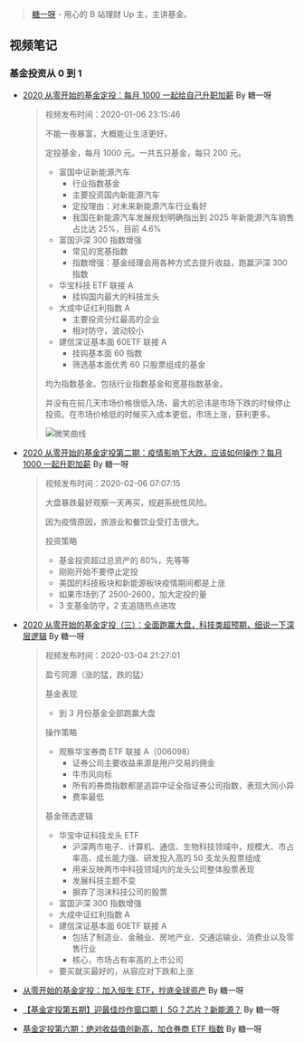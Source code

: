 > [糖一呀](https://space.bilibili.com/260360/) - 用心的 B 站理财 Up 主，主讲基金。

## 视频笔记

### 基金投资从 0 到 1

- [2020 从零开始的基金定投：每月 1000 一起给自己升职加薪](https://www.bilibili.com/video/BV1zJ411V7MD) By 糖一呀

  > 视频发布时间：2020-01-06 23:15:46
  >
  > 不能一夜暴富，大概能让生活更好。
  >
  > 定投基金，每月 1000 元。一共五只基金，每只 200 元。
  >
  > - 富国中证新能源汽车
  >   - 行业指数基金
  >   - 主要投资国内新能源汽车
  >   - 定投理由：对未来新能源汽车行业看好
  >   - 我国在新能源汽车发展规划明确指出到 2025 年新能源汽车销售占比达 25%，目前 4.6%
  > - 富国沪深 300 指数增强
  >   - 常见的宽基指数
  >   - 指数增强：基金经理会用各种方式去提升收益，跑赢沪深 300 指数
  > - 华宝科技 ETF 联接 A
  >   - 挂钩国内最大的科技龙头
  > - 大成中证红利指数 A
  >   - 主要投资分红最高的企业
  >   - 相对防守，波动较小
  > - 建信深证基本面 60ETF 联接 A
  >   - 挂钩基本面 60 指数
  >   - 筛选基本面优秀 60 只股票组成的基金
  >
  > 均为指数基金。包括行业指数基金和宽基指数基金。
  >
  > 并没有在前几天市场价格很低入场，最大的忌讳是市场下跌的时候停止投资。在市场价格低的时候买入成本更低，市场上涨，获利更多。
  >
  > ![微笑曲线](https://static.yoouu.cn/imgs/doc/financial/curve.png)

- [2020 从零开始的基金定投第二期：疫情影响下大跌，应该如何操作？每月 1000 一起升职加薪](https://www.bilibili.com/video/BV1U7411H7Hs) By 糖一呀

  > 视频发布时间：2020-02-06 07:07:15
  >
  > 大盘暴跌最好观察一天再买，规避系统性风险。
  >
  > 因为疫情原因，旅游业和餐饮业受打击很大。
  >
  > 投资策略
  >
  > - 基金投资超过总资产的 80%，先等等
  > - 刚刚开始不要停止定投
  > - 美国的科技板块和新能源板块疫情期间都是上涨
  > - 如果市场到了 2500-2600，加大定投的量
  > - 3 支基金防守，2 支追随热点进攻

- [2020 从零开始的基金定投（三）：全面跑赢大盘，科技类超预期，细说一下深层逻辑](https://www.bilibili.com/video/BV1yE411s7Go) By 糖一呀

  > 视频发布时间：2020-03-04 21:27:01
  >
  > 盈亏同源（涨的猛，跌的猛）
  >
  > 基金表现
  >
  > - 到 3 月份基金全部跑赢大盘
  >
  > 操作策略
  >
  > - 观察华宝券商 ETF 联接 A（006098）
  >   - 证券公司主要收益来源是用户交易的佣金
  >   - 牛市风向标
  >   - 所有的券商指数都是追踪中证全指证券公司指数，表现大同小异
  >   - 费率最低
  >
  > 基金筛选逻辑
  >
  > - 华宝中证科技龙头 ETF
  >   - 沪深两市电子、计算机、通信、生物科技领域中，规模大、市占率高、成长能力强、研发投入高的 50 支龙头股票组成
  >   - 用来反映两市中科技领域内的龙头公司整体股票表现
  >   - 发展科技主题不变
  >   - 摒弃了泡沫科技公司的股票
  > - 富国沪深 300 指数增强
  > - 大成中证红利指数 A
  > - 建信深证基本面 60ETF 联接 A
  >   - 包括了制造业、金融业、房地产业、交通运输业、消费业以及零售行业
  >   - 核心，市场占有率高的上市公司
  > - 要买就买最好的，从容应对下跌和上涨

- [从零开始的基金定投：加入恒生 ETF，抄底全球资产](https://www.bilibili.com/video/BV1VA411h7jy) By 糖一呀

- [【基金定投第五期】迎最佳炒作窗口期丨 5G？芯片？新能源？](https://www.bilibili.com/video/BV1nK4y1t7Gs) By 糖一呀

- [基金定投第六期：绝对收益值创新高，加仓券商 ETF 指数](https://www.bilibili.com/video/BV1G54y1B7gQ) By 糖一呀
